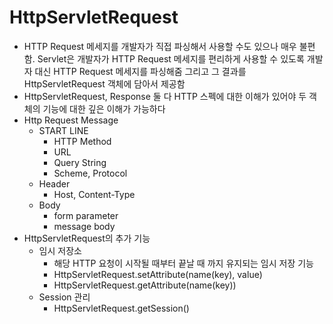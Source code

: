 # HttpServletRequest
- HTTP Request 메세지를 개발자가 직접 파싱해서 사용할 수도 있으나 매우 불편함. Servlet은 개발자가 HTTP Request 메세지를 편리하게 사용할 수 있도록 개발자 대신 HTTP Request 메세지를 파싱해줌 그리고 그 결과를 HttpServletRequest 객체에 담아서 제공함
- HttpServletRequest, Response 둘 다 HTTP 스펙에 대한 이해가 있어야 두 객체의 기능에 대한 깊은 이해가 가능하다
- Http Request Message
  - START LINE
    - HTTP Method
    - URL
    - Query String
    - Scheme, Protocol
  - Header
    - Host, Content-Type
  - Body 
    - form parameter
    - message body
- HttpServletRequest의 추가 기능
  - 임시 저장소
    - 해당 HTTP 요청이 시작될 때부터 끝날 때 까지 유지되는 임시 저장 기능
    - HttpServletRequest.setAttribute(name(key), value)
    - HttpServletRequest.getAttribute(name(key))
  - Session 관리
    - HttpServletRequest.getSession()